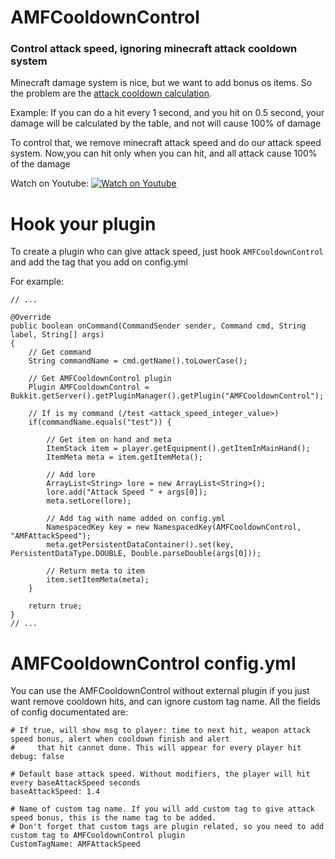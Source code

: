 # AMFCooldownControl

### Control attack speed, ignoring minecraft attack cooldown system

Minecraft damage system is nice, but we want to add bonus os items. So the problem are the [attack cooldown calculation](https://minecraft.gamepedia.com/Damage#Attack_cooldown "attack cooldown calculation").

Example: If you can do a hit every 1 second, and you hit on 0.5 second, your damage will be calculated by the table, and not will cause 100% of damage

To control that, we remove minecraft attack speed and do our attack speed system. Now,you can hit only when you can hit, and all attack cause 100% of the damage

Watch on Youtube: [![Watch on Youtube](https://img.youtube.com/vi/Ed3oYDNuxpA/maxresdefault.jpg)](https://youtu.be/Ed3oYDNuxpA)

# Hook your plugin

To create a plugin who can give attack speed, just hook `AMFCooldownControl` and add the tag that you add on config.yml

For example:

```
// ...

@Override
public boolean onCommand(CommandSender sender, Command cmd, String label, String[] args)
{   
    // Get command  
    String commandName = cmd.getName().toLowerCase();

    // Get AMFCooldownControl plugin
    Plugin AMFCooldownControl = Bukkit.getServer().getPluginManager().getPlugin("AMFCooldownControl");
    
    // If is my command (/test <attack_speed_integer_value>)
    if(commandName.equals("test")) {
    
        // Get item on hand and meta
        ItemStack item = player.getEquipment().getItemInMainHand();
        ItemMeta meta = item.getItemMeta();
    
        // Add lore
        ArrayList<String> lore = new ArrayList<String>();
        lore.add("Attack Speed " + args[0]);
        meta.setLore(lore);
    
        // Add tag with name added on config.yml
        NamespacedKey key = new NamespacedKey(AMFCooldownControl, "AMFAttackSpeed");
        meta.getPersistentDataContainer().set(key, PersistentDataType.DOUBLE, Double.parseDouble(args[0]));
    
        // Return meta to item
        item.setItemMeta(meta);
    }
    
    return true;
}
// ...
```

# AMFCooldownControl config.yml

You can use the AMFCooldownControl without external plugin if you just want remove cooldown hits, and can ignore custom tag name. All the fields of config documentated are:

```
# If true, will show msg to player: time to next hit, weapon attack speed bonus, alert when cooldown finish and alert 
#     that hit cannot done. This will appear for every player hit
debug: false

# Default base attack speed. Without modifiers, the player will hit every baseAttackSpeed seconds
baseAttackSpeed: 1.4

# Name of custom tag name. If you will add custom tag to give attack speed bonus, this is the name tag to be added.
# Don't forget that custom tags are plugin related, so you need to add custom tag to AMFCooldownControl plugin
CustomTagName: AMFAttackSpeed

```



